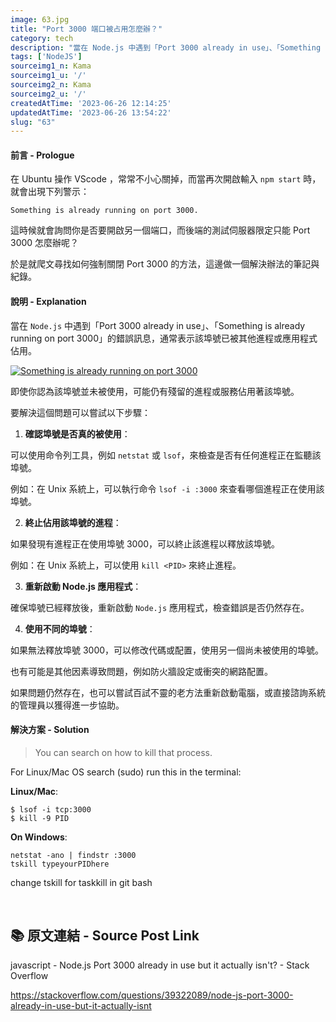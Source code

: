 ```yaml
---
image: 63.jpg
title: "Port 3000 端口被占用怎麼辦？"
category: tech
description: "當在 Node.js 中遇到「Port 3000 already in use」、「Something is already running on port 3000」的錯誤訊息，通常表示該埠號已被其他進程或應用程式佔用。"
tags: ['NodeJS']
sourceimg1_n: Kama
sourceimg1_u: '/'
sourceimg2_n: Kama
sourceimg2_u: '/'
createdAtTime: '2023-06-26 12:14:25'
updatedAtTime: '2023-06-26 13:54:22'
slug: "63"
---
```


#### 前言 - Prologue

在 Ubuntu 操作 VScode ，常常不小心關掉，而當再次開啟輸入 `npm start` 時，就會出現下列警示：
```shell
Something is already running on port 3000.
```

這時候就會詢問你是否要開啟另一個端口，而後端的測試伺服器限定只能 Port 3000 怎麼辦呢？

於是就爬文尋找如何強制關閉 Port 3000 的方法，這邊做一個解決辦法的筆記與紀錄。 

#### 說明 - Explanation

當在 `Node.js` 中遇到「Port 3000 already in use」、「Something is already running on port 3000」的錯誤訊息，通常表示該埠號已被其他進程或應用程式佔用。

<a href="/blog/63-1.jpg" target="_blank">

![Something is already running on port 3000](/blog/63-1.jpg "Something is already running on port 3000")

</a>

即使你認為該埠號並未被使用，可能仍有殘留的進程或服務佔用著該埠號。

要解決這個問題可以嘗試以下步驟：

1. **確認埠號是否真的被使用**：

可以使用命令列工具，例如 `netstat` 或 `lsof`，來檢查是否有任何進程正在監聽該埠號。

例如：在 Unix 系統上，可以執行命令 `lsof -i :3000` 來查看哪個進程正在使用該埠號。

2. **終止佔用該埠號的進程**：

如果發現有進程正在使用埠號 3000，可以終止該進程以釋放該埠號。

例如：在 Unix 系統上，可以使用 `kill <PID>` 來終止進程。

3. **重新啟動 Node.js 應用程式**：

確保埠號已經釋放後，重新啟動 `Node.js` 應用程式，檢查錯誤是否仍然存在。

4. **使用不同的埠號**：

如果無法釋放埠號 3000，可以修改代碼或配置，使用另一個尚未被使用的埠號。

也有可能是其他因素導致問題，例如防火牆設定或衝突的網路配置。

如果問題仍然存在，也可以嘗試百試不靈的老方法重新啟動電腦，或直接諮詢系統的管理員以獲得進一步協助。

#### 解決方案 - Solution

> You can search on how to kill that process.

For Linux/Mac OS search (sudo) run this in the terminal:

**Linux/Mac**:
```shell
$ lsof -i tcp:3000
$ kill -9 PID
```

**On Windows**:
```shell
netstat -ano | findstr :3000
tskill typeyourPIDhere 
```

change tskill for taskkill in git bash

<br />

## 📚 原文連結 - Source Post Link

javascript - Node.js Port 3000 already in use but it actually isn't? - Stack Overflow

<https://stackoverflow.com/questions/39322089/node-js-port-3000-already-in-use-but-it-actually-isnt>
